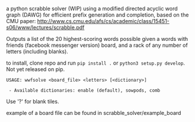 a python scrabble solver (WIP) using a modified directed acyclic word graph (DAWG) for efficient prefix generation and completion, based on the CMU paper: http://www.cs.cmu.edu/afs/cs/academic/class/15451-s06/www/lectures/scrabble.pdf

Outputs a list of the 20 highest-scoring words possible given a words with friends (facebook messenger version) board, and a rack of any number of letters (including blanks). 

to install, clone repo and run `pip install .` or `python3 setup.py develop`. Not yet released on pip.

`USAGE: wwfsolve <board_file> <letters> [<dictionary>]`

` - Available dictionaries: enable (default), sowpods, comb`

Use '?' for blank tiles.

example of a board file can be found in scrabble_solver/example_board
